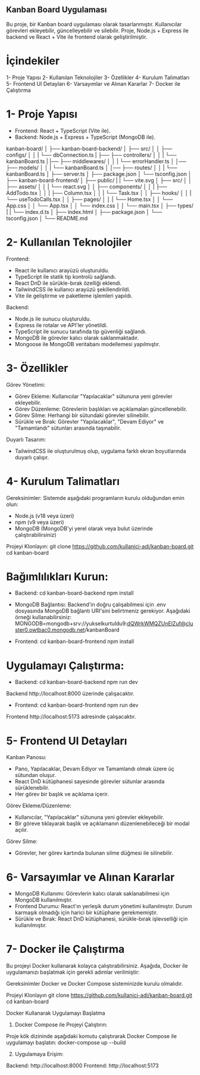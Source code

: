 ## Kanban Board Uygulaması

Bu proje, bir Kanban board uygulaması olarak tasarlanmıştır. Kullanıcılar görevleri ekleyebilir, güncelleyebilir ve silebilir. Proje, Node.js + Express ile backend ve React + Vite ile frontend olarak geliştirilmiştir.
# İçindekiler
1- Proje Yapısı
2- Kullanılan Teknolojiler
3- Özellikler
4- Kurulum Talimatları
5- Frontend UI Detayları
6- Varsayımlar ve Alınan Kararlar
7- Docker ile Çalıştırma

# 1- Proje Yapısı
* Frontend: React + TypeScript (Vite ile).
* Backend: Node.js + Express + TypeScript (MongoDB ile).

kanban-board/
│
├── kanban-board-backend/
│   ├── src/
│   │   ├── configs/
│   │   |   └── dbConnection.ts
|   ├── ├── controllers/
│   │   |   └── kanbanBoard.ts
|   |── ├── middlewares/
│   │   |   └── errorHandler.ts
│   │── ├── models/
│   │   |   └── kanbanBoard.ts
│   │── ├── routes/
│   │   |   └── kanbanBoard.ts
│   ├── server.ts
│   ├── package.json
│   └── tsconfig.json
│
├── kanban-board-frontend/
│   ├── public/
|   |   └── vite.svg
│   ├── src/
│   │   ├── assets/
│   │   |   └── react.svg
│   │   ├── components/
│   │   |   ├── AddTodo.tsx
│   │   |   ├── Column.tsx
│   │   |   └── Task.tsx
│   │   ├── hooks/
│   │   |   └── useTodoCalls.tsx
│   │   ├── pages/
│   │   |   └── Home.tsx
│   │   └── App.css
│   │   └── App.tsx
│   │   └── index.css
│   │   └── main.tsx
│   ├── types/
|   |   └── index.d.ts
│   ├── index.html
│   ├── package.json
│   └── tsconfig.json
│
└── README.md


# 2- Kullanılan Teknolojiler
Frontend:
* React ile kullanıcı arayüzü oluşturuldu.
* TypeScript ile statik tip kontrolü sağlandı.
* React DnD ile sürükle-bırak özelliği eklendi.
* TailwindCSS ile kullanıcı arayüzü şekillendirildi.
* Vite ile geliştirme ve paketleme işlemleri yapıldı.

Backend:
* Node.js ile sunucu oluşturuldu.
* Express ile rotalar ve API'ler yönetildi.
* TypeScript ile sunucu tarafında tip güvenliği sağlandı.
* MongoDB ile görevler kalıcı olarak saklanmaktadır.
* Mongoose ile MongoDB veritabanı modellemesi yapılmıştır.

# 3- Özellikler
Görev Yönetimi:
* Görev Ekleme: Kullanıcılar "Yapılacaklar" sütununa yeni görevler ekleyebilir.
* Görev Düzenleme: Görevlerin başlıkları ve açıklamaları güncellenebilir.
* Görev Silme: Herhangi bir sütundaki görevler silinebilir.
* Sürükle ve Bırak: Görevler "Yapılacaklar", "Devam Ediyor" ve "Tamamlandı" sütunları arasında taşınabilir.

Duyarlı Tasarım:
* TailwindCSS ile oluşturulmuş olup, uygulama farklı ekran boyutlarında duyarlı çalışır.

# 4- Kurulum Talimatları
Gereksinimler:
Sistemde aşağıdaki programların kurulu olduğundan emin olun:
* Node.js (v18 veya üzeri)
* npm (v9 veya üzeri)
* MongoDB (MongoDB'yi yerel olarak veya bulut üzerinde çalıştırabilirsiniz)

Projeyi Klonlayın:
git clone https://github.com/kullanici-adi/kanban-board.git
cd kanban-board

# Bağımlılıkları Kurun:
* Backend:
cd kanban-board-backend
npm install

* MongoDB Bağlantısı:
Backend'in doğru çalışabilmesi için .env dosyasında MongoDB bağlantı URI'sini belirtmeniz gerekiyor. Aşağıdaki örneği kullanabilirsiniz:
MONGODB=mongodb+srv://yukselkurtuldu9:dQWrkWMQZUnElZuf@cluster0.owtbac0.mongodb.net/kanbanBoard

* Frontend:
cd kanban-board-frontend
npm install

# Uygulamayı Çalıştırma:
* Backend:
cd kanban-board-backend
npm run dev

Backend http://localhost:8000 üzerinde çalışacaktır.

* Frontend:
cd kanban-board-frontend
npm run dev

Frontend http://localhost:5173 adresinde çalışacaktır.

# 5- Frontend UI Detayları
Kanban Panosu:
* Pano, Yapılacaklar, Devam Ediyor ve Tamamlandı olmak üzere üç sütundan oluşur.
* React DnD kütüphanesi sayesinde görevler sütunlar arasında sürüklenebilir.
* Her görev bir başlık ve açıklama içerir.

Görev Ekleme/Düzenleme:
* Kullanıcılar, "Yapılacaklar" sütununa yeni görevler ekleyebilir.
* Bir göreve tıklayarak başlık ve açıklamanın düzenlenebileceği bir modal açılır.

Görev Silme:
* Görevler, her görev kartında bulunan silme düğmesi ile silinebilir.

# 6- Varsayımlar ve Alınan Kararlar
* MongoDB Kullanımı: Görevlerin kalıcı olarak saklanabilmesi için MongoDB kullanılmıştır.
* Frontend Durumu: React'ın yerleşik durum yönetimi kullanılmıştır. Durum karmaşık olmadığı için harici bir kütüphane gerekmemiştir.
* Sürükle ve Bırak: React DnD kütüphanesi, sürükle-bırak işlevselliği için kullanılmıştır.

# 7- Docker ile Çalıştırma
Bu projeyi Docker kullanarak kolayca çalıştırabilirsiniz. Aşağıda, Docker ile uygulamanızı başlatmak için gerekli adımlar verilmiştir:

Gereksinimler
Docker ve Docker Compose sisteminizde kurulu olmalıdır.

Projeyi Klonlayın
git clone https://github.com/kullanici-adi/kanban-board.git
cd kanban-board

Docker Kullanarak Uygulamayı Başlatma
1. Docker Compose ile Projeyi Çalıştırın:

Proje kök dizininde aşağıdaki komutu çalıştırarak Docker Compose ile uygulamayı başlatın:
docker-compose up --build

2. Uygulamaya Erişim:

Backend: http://localhost:8000
Frontend: http://localhost:5173